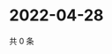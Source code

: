 # 2022-04-28

共 0 条

<!-- BEGIN WEIBO -->
<!-- 最后更新时间 Thu Apr 28 2022 13:38:58 GMT+0800 (China Standard Time) -->

<!-- END WEIBO -->

